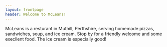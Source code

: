 ```yaml
---
layout: frontpage
header: Welcome to McLeans!
---
```


McLeans is a resturant in Muthill, Perthshire, serving homemade pizzas,
sandwiches, soup, and ice cream. Stop by for a friendly welcome and some
execllent food. The ice cream is especially good!

